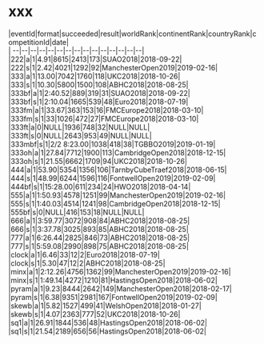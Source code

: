 # xxx


|eventId|format|succeeded|result|worldRank|continentRank|countryRank|competitionId|date|  
|	--|--|--|--|--|--|--|--|--|--|--|--|--|--|--|  
|222|a|1|4.91|8615|2413|173|SUAO2018|2018-09-22|  
|222|s|1|2.42|4021|1292|92|ManchesterOpen2019|2019-02-16|  
|333|a|1|13.00|7042|1760|118|UKC2018|2018-10-26|  
|333|s|1|10.30|5800|1500|108|ABHC2018|2018-08-25|  
|333bf|a|1|2:40.52|889|319|31|SUAO2018|2018-09-22|  
|333bf|s|1|2:10.04|1665|539|48|Euro2018|2018-07-19|  
|333fm|a|1|33.67|363|153|16|FMCEurope2018|2018-03-10|  
|333fm|s|1|33|1026|472|27|FMCEurope2018|2018-03-10|  
|333ft|a|0|NULL|1936|748|32|NULL|NULL|  
|333ft|s|0|NULL|2643|953|49|NULL|NULL|  
|333mbf|s|1|2/2 8:23.00|1038|418|38|TGBBO2019|2019-01-19|  
|333oh|a|1|27.84|7712|1900|113|CambridgeOpen2018|2018-12-15|  
|333oh|s|1|21.55|6662|1709|94|UKC2018|2018-10-26|  
|444|a|1|53.90|5354|1356|106|TarnbyCubeTraef2018|2018-06-15|  
|444|s|1|48.99|6244|1596|116|FontwellOpen2019|2019-02-09|  
|444bf|s|1|15:28.00|611|234|24|HWO2018|2018-04-14|  
|555|a|1|1:50.93|4578|1251|99|ManchesterOpen2019|2019-02-16|  
|555|s|1|1:40.03|4514|1241|98|CambridgeOpen2018|2018-12-15|  
|555bf|s|0|NULL|416|153|18|NULL|NULL|  
|666|a|1|3:59.77|3072|908|84|ABHC2018|2018-08-25|  
|666|s|1|3:37.78|3025|893|85|ABHC2018|2018-08-25|  
|777|a|1|6:26.44|2825|846|73|ABHC2018|2018-08-25|  
|777|s|1|5:59.08|2990|898|75|ABHC2018|2018-08-25|  
|clock|a|1|6.46|33|12|2|Euro2018|2018-07-19|  
|clock|s|1|5.30|47|12|2|ABHC2018|2018-08-25|  
|minx|a|1|2:12.26|4756|1362|99|ManchesterOpen2019|2019-02-16|  
|minx|s|1|1:49.14|4272|1210|81|HastingsOpen2018|2018-06-02|  
|pyram|a|1|9.23|8444|2642|149|ManchesterOpen2018|2018-02-17|  
|pyram|s|1|6.38|9351|2981|167|FontwellOpen2019|2019-02-09|  
|skewb|a|1|5.82|1527|499|41|WelshOpen2018|2018-01-27|  
|skewb|s|1|4.07|2363|777|52|UKC2018|2018-10-26|  
|sq1|a|1|26.91|1844|536|48|HastingsOpen2018|2018-06-02|  
|sq1|s|1|21.54|2189|656|56|HastingsOpen2018|2018-06-02|  
